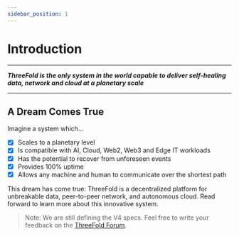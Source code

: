 ```yaml
---
sidebar_position: 1
---
```


# Introduction

---

***ThreeFold is the only system in the world capable to deliver self-healing data, network and cloud at a planetary scale***

---

## A Dream Comes True

Imagine a system which...

- [x] Scales to a planetary level
- [x] Is compatible with AI, Cloud, Web2, Web3 and Edge IT workloads
- [x] Has the potential to recover from unforeseen events
- [x] Provides 100% uptime
- [x] Allows any machine and human to communicate over the shortest path

This dream has come true: ThreeFold is a decentralized platform for unbreakable data, peer-to-peer network, and autonomous cloud. Read forward to learn more about this innovative system.

> Note: We are still defining the V4 specs. Feel free to write your feedback on the [ThreeFold Forum](https://forum.threefold.io).